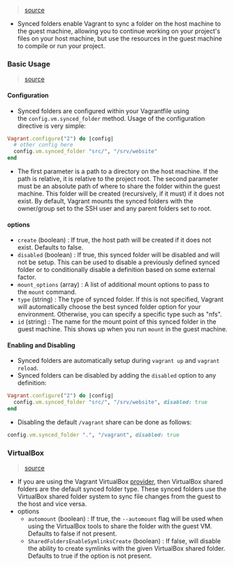 > [source](https://developer.hashicorp.com/vagrant/docs/synced-folders)

* Synced folders enable Vagrant to sync a folder on the host machine to the guest machine, allowing you to continue working on your project's files on your host machine, but use the resources in the guest machine to compile or run your project.

### Basic Usage
> [source](https://developer.hashicorp.com/vagrant/docs/synced-folders/basic_usage)

#### Configuration
* Synced folders are configured within your Vagrantfile using the `config.vm.synced_folder` method. Usage of the configuration directive is very simple:
```ruby
Vagrant.configure("2") do |config|
  # other config here
  config.vm.synced_folder "src/", "/srv/website"
end
```
* The first parameter is a path to a directory on the host machine. If the path is relative, it is relative to the project root. The second parameter must be an absolute path of where to share the folder within the guest machine. This folder will be created (recursively, if it must) if it does not exist. By default, Vagrant mounts the synced folders with the owner/group set to the SSH user and any parent folders set to root.

#### options
* `create` (boolean) : If true, the host path will be created if it does not exist. Defaults to false.
* `disabled` (boolean) : If true, this synced folder will be disabled and will not be setup. This can be used to disable a previously defined synced folder or to conditionally disable a definition based on some external factor.
* `mount_options` (array) : A list of additional mount options to pass to the `mount` command.
* `type` (string) : The type of synced folder. If this is not specified, Vagrant will automatically choose the best synced folder option for your environment. Otherwise, you can specify a specific type such as "nfs".
* `id` (string) : The name for the mount point of this synced folder in the guest machine. This shows up when you run `mount` in the guest machine.

#### Enabling and Disabling
* Synced folders are automatically setup during `vagrant up` and `vagrant reload`.
* Synced folders can be disabled by adding the `disabled` option to any definition:
```ruby
Vagrant.configure("2") do |config|
  config.vm.synced_folder "src/", "/srv/website", disabled: true
end
```
* Disabling the default `/vagrant` share can be done as follows:
```ruby
config.vm.synced_folder ".", "/vagrant", disabled: true
```

### VirtualBox
> [source](https://developer.hashicorp.com/vagrant/docs/synced-folders/virtualbox)

* If you are using the Vagrant VirtualBox [provider](https://developer.hashicorp.com/vagrant/docs/providers), then VirtualBox shared folders are the default synced folder type. These synced folders use the VirtualBox shared folder system to sync file changes from the guest to the host and vice versa.
* options
	* `automount` (boolean) : If true, the `--automount` flag will be used when using the VirtualBox tools to share the folder with the guest VM. Defaults to false if not present.
	* `SharedFoldersEnableSymlinksCreate` (boolean) : If false, will disable the ability to create symlinks with the given VirtualBox shared folder. Defaults to true if the option is not present.
